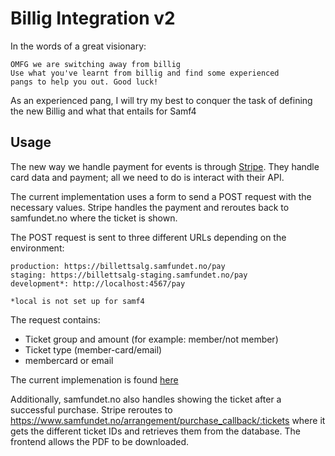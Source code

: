# Billig Integration v2

In the words of a great visionary:
```
OMFG we are switching away from billig
Use what you've learnt from billig and find some experienced
pangs to help you out. Good luck!
```

As an experienced pang, I will try my best to conquer the task of defining the new Billig and what that entails for Samf4


## Usage
The new way we handle payment for events is through [Stripe](https://stripe.com/). They handle card data and payment; all we need to do is interact with their API.

The current implementation uses a form to send a POST request with the necessary values. Stripe handles the payment and reroutes back to samfundet.no where the ticket is shown.

The POST request is sent to three different URLs depending on the environment:
```
production: https://billettsalg.samfundet.no/pay
staging: https://billettsalg-staging.samfundet.no/pay
development*: http://localhost:4567/pay

*local is not set up for samf4
``` 

The request contains:
- Ticket group and amount (for example: member/not member)
- Ticket type (member-card/email)
- membercard or email

The current implemenation is found [here](https://github.com/Samfundet/Samfundet/blob/master/app/views/events/buy.html.haml)


Additionally, samfundet.no also handles showing the ticket after a successful purchase. Stripe reroutes to https://www.samfundet.no/arrangement/purchase_callback/:tickets where it gets the different ticket IDs and retrieves them from the database. The frontend allows the PDF to be downloaded.
